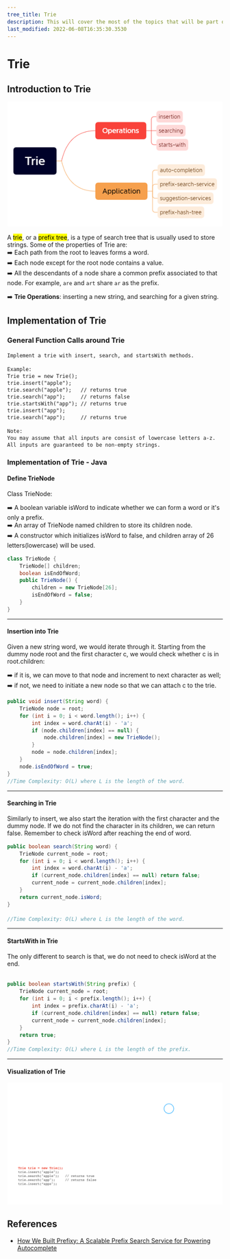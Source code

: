 ```yaml
---
tree_title: Trie
description: This will cover the most of the topics that will be part of the Trie.
last_modified: 2022-06-08T16:35:30.3530
---
```


# Trie

## Introduction to Trie

<div class="section-container">
<div class="section-item pl0">

![Coverage-Trie BorderRadius8](_img/trie/2022-06-16-14-59-33.png)

</div>
<div class="section-item">
A <mark>trie</mark>, or a <mark>prefix tree</mark>, is a type of search tree that is usually used to store strings. Some of the properties of Trie are:<br/>
➡️ Each path from the root to leaves forms a word.<br />
➡️ Each node except for the root node contains a value.<br />
➡️ All the descendants of a node share a common prefix associated to that node. For example, <code>are</code> and <code>art</code> share <code>ar</code> as the prefix.<br />

➡️ <b>Trie Operations</b>: inserting a new string, and searching for a given string.<br />

</div>
</div>

## Implementation of Trie

### General Function Calls around Trie

```
Implement a trie with insert, search, and startsWith methods.

Example:
Trie trie = new Trie();
trie.insert("apple");
trie.search("apple");   // returns true
trie.search("app");     // returns false
trie.startsWith("app"); // returns true
trie.insert("app");
trie.search("app");     // returns true

Note:
You may assume that all inputs are consist of lowercase letters a-z.
All inputs are guaranteed to be non-empty strings.

```

### Implementation of Trie - Java

#### Define TrieNode

<div class="section-container">
<div class="section-item pl0">
Class TrieNode:

➡️ A boolean variable isWord to indicate whether we can form a word or it's only a prefix.<br />
➡️ An array of TrieNode named children to store its children node.<br />
➡️ A constructor which initializes isWord to false, and children array of 26 letters(lowercase) will be used.<br />

</div>
<div class="section-item">

```java showLineNumbers
class TrieNode {
    TrieNode[] children;
    boolean isEndOfWord;
    public TrieNode() {
        children = new TrieNode[26];
        isEndOfWord = false;
    }
}
```

</div>
</div>

<hr/>

#### Insertion into Trie

<div class="section-container">
<div class="section-item pl0">
Given a new string word, we would iterate through it. Starting from the dummy node root and the first character c, we would check whether c is in root.children:

➡️ if it is, we can move to that node and increment to next character as well;<br />
➡️ if not, we need to initiate a new node so that we can attach c to the trie.<br />

</div>
<div class="section-item">

```java
public void insert(String word) {
    TrieNode node = root;
    for (int i = 0; i < word.length(); i++) {
        int index = word.charAt(i) - 'a';
        if (node.children[index] == null) {
            node.children[index] = new TrieNode();
        }
        node = node.children[index];
    }
    node.isEndOfWord = true;
}
//Time Complexity: O(L) where L is the length of the word.
```

</div>
</div>

<hr/>

#### Searching in Trie

<div class="section-container">
<div class="section-item pl0">
Similarly to insert, we also start the iteration with the first character and the dummy node. If we do not find the character in its children, we can return false. Remember to check isWord after reaching the end of word.
</div>

<div class="section-item">

```java
public boolean search(String word) {
    TrieNode current_node = root;
    for (int i = 0; i < word.length(); i++) {
        int index = word.charAt(i) - 'a';
        if (current_node.children[index] == null) return false;
        current_node = current_node.children[index];
    }
    return current_node.isWord;
}

//Time Complexity: O(L) where L is the length of the word.
```

</div>
</div>

<hr/>

#### StartsWith in Trie

<div class="section-container">
<div class="section-item pl0">
The only different to search is that, we do not need to check isWord at the end.
</div>
<div class="section-item">

```java

public boolean startsWith(String prefix) {
    TrieNode current_node = root;
    for (int i = 0; i < prefix.length(); i++) {
        int index = prefix.charAt(i) - 'a';
        if (current_node.children[index] == null) return false;
        current_node = current_node.children[index];
    }
    return true;
}
//Time Complexity: O(L) where L is the length of the prefix.

```

</div>
</div>

<hr/>

#### Visualization of Trie

![Trie Insertion](_img/trie/trie.gif)

## References

<ul>
<li>
<a href="https://medium.com/@prefixyteam/how-we-built-prefixy-a-scalable-prefix-search-service-for-powering-autocomplete-c20f98e2eff1">How We Built Prefixy: A Scalable Prefix Search Service for Powering Autocomplete</a>
</li>
</ul>
